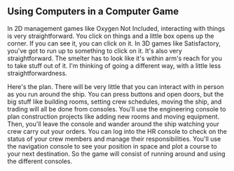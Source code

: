 ## Using Computers in a Computer Game

In 2D management games like Oxygen Not Included, interacting with things is very straightforward.  You click on things and a little box opens up the corner.  If you can see it, you can click on it.  In 3D games like Satisfactory, you've got to run up to something to click on it.  It's also very straightforward.  The smelter has to look like it's within arm's reach for you to take stuff out of it.  I'm thinking of going a different way, with a little less straightforwardness.

Here's the plan.  There will be very little that you can interact with in person as you run around the ship.  You can press buttons and open doors, but the big stuff like building rooms, setting crew schedules, moving the ship, and trading will all be done from consoles.  You'll use the engineering console to plan construction projects like adding new rooms and moving equipment.  Then, you'll leave the console and wander around the ship watching your crew carry out your orders.  You can log into the HR console to check on the status of your crew members and manage their responsibilities.  You'll use the navigation console to see your position in space and plot a course to your next destination.  So the game will consist of running around and using the different consoles.

